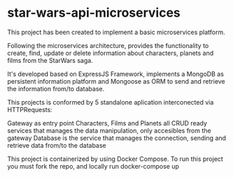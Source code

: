 # star-wars-api-microservices

This project has been created to implement a basic microservices platform.

Following the microservices architecture, provides the functionality to create, find, update or delete information about characters, planets and films from the StarWars saga.

It's developed based on ExpressJS Framework, implements a MongoDB as persistent information platform and Mongoose as ORM to send and retrieve the information from/to database.

This projects is conformed by 5 standalone aplication interconected via HTTPRequests:

Gateway as entry point
Characters, Films and Planets all CRUD ready services that manages the data manipulation, only accesibles from the gateway
Database is the service that manages the connection, sending and retrieve data from/to the database

This project is containerized by using Docker Compose. To run this project you must fork the repo, and locally run docker-compose up
